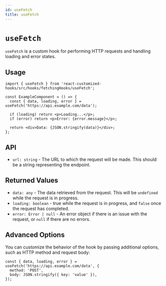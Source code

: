 ```yaml
---
id: useFetch
title: useFetch
---
```


# `useFetch`

`useFetch` is a custom hook for performing HTTP requests and handling loading and error states.

## Usage

```tsx
import { useFetch } from 'react-customized-hooks/src/hooks/fetchingHooks/useFetch';

const ExampleComponent = () => {
  const { data, loading, error } = useFetch('https://api.example.com/data');

  if (loading) return <p>Loading...</p>;
  if (error) return <p>Error: {error.message}</p>;

  return <div>Data: {JSON.stringify(data)}</div>;
};
```

## API
* `url: string` - The URL to which the request will be made. This should be a string representing the endpoint.

## Returned Values
* `data: any` - The data retrieved from the request. This will be `undefined` while the request is in progress.
* `loading: boolean` - true while the request is in progress, and `false` once the request has completed.
* `error: Error | null` - An error object if there is an issue with the request, or `null` if there are no errors.

## Advanced Options
You can customize the behavior of the hook by passing additional options, such as HTTP method and request body:

```tsx
const { data, loading, error } = useFetch('https://api.example.com/data', {
  method: 'POST',
  body: JSON.stringify({ key: 'value' }),
});
```
